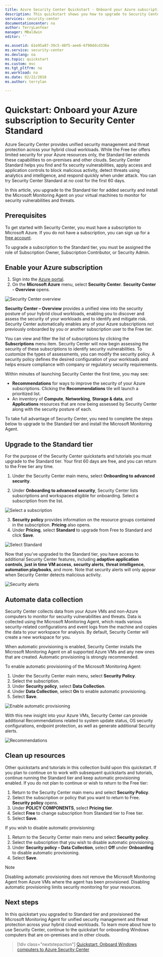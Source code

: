 ```yaml
---
title: Azure Security Center Quickstart - Onboard your Azure subscription to Security Center Standard | Microsoft Docs
description: This quickstart shows you how to upgrade to Security Center's Standard pricing tier for additional security.
services: security-center
documentationcenter: na
author: TerryLanfear
manager: MBaldwin
editor: ''

ms.assetid: 61e95a87-39c5-48f5-aee6-6f90ddcd336e
ms.service: security-center
ms.devlang: na
ms.topic: quickstart
ms.custom: mvc
ms.tgt_pltfrm: na
ms.workload: na
ms.date: 02/22/2018
ms.author: terrylan

---
```

# Quickstart: Onboard your Azure subscription to Security Center Standard
Azure Security Center provides unified security management and threat protection across your hybrid cloud workloads. While the Free tier offers limited security for your Azure resources only, the Standard tier extends these capabilities to on-premises and other clouds. Security Center Standard helps you find and fix security vulnerabilities, apply access and application controls to block malicious activity, detect threats using analytics and intelligence, and respond quickly when under attack. You can try Security Center Standard at no cost for the first 60 days.

In this article, you upgrade to the Standard tier for added security and install the Microsoft Monitoring Agent on your virtual machines to monitor for security vulnerabilities and threats.

## Prerequisites
To get started with Security Center, you must have a subscription to Microsoft Azure. If you do not have a subscription, you can sign up for a [free account](https://azure.microsoft.com/pricing/free-trial/).

To upgrade a subscription to the Standard tier, you must be assigned the role of Subscription Owner, Subscription Contributor, or Security Admin.

## Enable your Azure subscription

1. Sign into the [Azure portal](https://azure.microsoft.com/features/azure-portal/).
2. On the **Microsoft Azure** menu, select **Security Center**. **Security Center - Overview** opens.

 ![Security Center overview][2]

**Security Center – Overview** provides a unified view into the security posture of your hybrid cloud workloads, enabling you to discover and assess the security of your workloads and to identify and mitigate risk. Security Center automatically enables any of your Azure subscriptions not previously onboarded by you or another subscription user to the Free tier.

You can view and filter the list of subscriptions by clicking the **Subscriptions** menu item. Security Center will now begin assessing the security of these subscriptions to identify security vulnerabilities. To customize the types of assessments, you can modify the security policy. A security policy defines the desired configuration of your workloads and helps ensure compliance with company or regulatory security requirements.

Within minutes of launching Security Center the first time, you may see:

- **Recommendations** for ways to improve the security of your Azure subscriptions. Clicking the **Recommendations** tile will launch a prioritized list.
- An inventory of **Compute**, **Networking**, **Storage & data**, and **Applications** resources that are now being assessed by Security Center along with the security posture of each.

To take full advantage of Security Center, you need to complete the steps below to upgrade to the Standard tier and install the Microsoft Monitoring Agent.

## Upgrade to the Standard tier
For the purpose of the Security Center quickstarts and tutorials you must upgrade to the Standard tier. Your first 60 days are free, and you can return to the Free tier any time.

1. Under the Security Center main menu, select **Onboarding to advanced security**.

2. Under **Onboarding to advanced security**, Security Center lists subscriptions and workspaces eligible for onboarding. Select a subscription from the list.

  ![Select a subscription][4]

3. **Security policy** provides information on the resource groups contained in the subscription. **Pricing** also opens.
4. Under **Pricing**, select **Standard** to upgrade from Free to Standard and click **Save**.

  ![Select Standard][5]

Now that you’ve upgraded to the Standard tier, you have access to additional Security Center features, including **adaptive application controls**, **just in time VM access**, **security alerts**, **threat intelligence**, **automation playbooks**, and more. Note that security alerts will only appear when Security Center detects malicious activity.

  ![Security alerts][7]

## Automate data collection
Security Center collects data from your Azure VMs and non-Azure computers to monitor for security vulnerabilities and threats. Data is collected using the Microsoft Monitoring Agent, which reads various security-related configurations and event logs from the machine and copies the data to your workspace for analysis. By default, Security Center will create a new workspace for you.

When automatic provisioning is enabled, Security Center installs the Microsoft Monitoring Agent on all supported Azure VMs and any new ones that are created. Automatic provisioning is strongly recommended.

To enable automatic provisioning of the Microsoft Monitoring Agent:

1. Under the Security Center main menu, select **Security Policy**.
2. Select the subscription.
3. Under **Security policy**, select **Data Collection**.
4. Under **Data Collection**, select **On** to enable automatic provisioning.
5. Select **Save**.

  ![Enable automatic provisioning][6]

With this new insight into your Azure VMs, Security Center can provide additional Recommendations related to system update status, OS security configurations, endpoint protection, as well as generate additional Security alerts.

  ![Recommendations][8]

## Clean up resources
Other quickstarts and tutorials in this collection build upon this quickstart. If you plan to continue on to work with subsequent quickstarts and tutorials, continue running the Standard tier and keep automatic provisioning enabled. If you do not plan to continue or wish to return to the Free tier:

1. Return to the Security Center main menu and select **Security Policy**.
2. Select the subscription or policy that you want to return to Free. **Security policy** opens.
3. Under **POLICY COMPONENTS**, select **Pricing tier**.
4. Select **Free** to change subscription from Standard tier to Free tier.
5. Select **Save**.

If you wish to disable automatic provisioning:

1. Return to the Security Center main menu and select **Security policy**.
2. Select the subscription that you wish to disable automatic provisioning.
3. Under **Security policy – Data Collection**, select **Off** under **Onboarding** to disable automatic provisioning.
4. Select **Save**.

>[!NOTE]
> Disabling automatic provisioning does not remove the Microsoft Monitoring Agent from Azure VMs where the agent has been provisioned. Disabling automatic provisioning limits security monitoring for your resources.
>

## Next steps
In this quickstart you upgraded to Standard tier and provisioned the Microsoft Monitoring Agent for unified security management and threat protection across your hybrid cloud workloads. To learn more about how to use Security Center, continue to the quickstart for onboarding Windows computers that are on-premises and in other clouds.

> [!div class="nextstepaction"]
> [Quickstart: Onboard Windows computers to Azure Security Center](quick-onboard-windows-computer.md)

<!--Image references-->
[2]: ./media/security-center-get-started/overview.png
[4]: ./media/security-center-get-started/onboarding.png
[5]: ./media/security-center-get-started/pricing.png
[6]: ./media/security-center-get-started/enable-automatic-provisioning.png
[7]: ./media/security-center-get-started/security-alerts.png
[8]: ./media/security-center-get-started/recommendations.png
